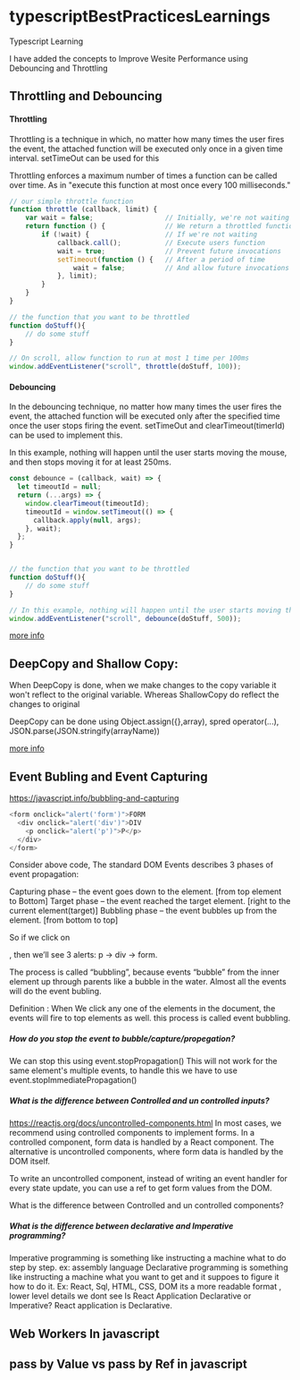 # typescriptBestPracticesLearnings
Typescript Learning


I have added the concepts to Improve Wesite Performance using Debouncing and Throttling

## Throttling and Debouncing
#### Throttling
Throttling is a technique in which, no matter how many times the user fires the event, 
the attached function will be executed only once in a given time interval.
setTimeOut can be used for this

Throttling enforces a maximum number of times a function can be called over time. As in "execute this function at most once every 100 milliseconds."
```javascript
// our simple throttle function
function throttle (callback, limit) {
    var wait = false;                  // Initially, we're not waiting
    return function () {               // We return a throttled function
        if (!wait) {                   // If we're not waiting
            callback.call();           // Execute users function
            wait = true;               // Prevent future invocations
            setTimeout(function () {   // After a period of time
                wait = false;          // And allow future invocations
            }, limit);
        }
    }
}

// the function that you want to be throttled
function doStuff(){
    // do some stuff
}

// On scroll, allow function to run at most 1 time per 100ms
window.addEventListener("scroll", throttle(doStuff, 100));
```
#### Debouncing
In the debouncing technique, no matter how many times the user fires the event, 
the attached function will be executed only after the specified time once the user stops firing the event.
setTimeOut and clearTimeout(timerId) can be used to implement this.

In this example, nothing will happen until the user starts moving the mouse, and then stops moving it for at least 250ms.
```javascript
const debounce = (callback, wait) => {
  let timeoutId = null;
  return (...args) => {
    window.clearTimeout(timeoutId);
    timeoutId = window.setTimeout(() => {
      callback.apply(null, args);
    }, wait);
  };
}


// the function that you want to be throttled
function doStuff(){
    // do some stuff
}

// In this example, nothing will happen until the user starts moving the mouse, and then stops moving it for at least 250ms.
window.addEventListener("scroll", debounce(doStuff, 500));

```
[more info](https://github.com/venk120soft/typescriptBestPracticesLearnings/blob/master/Throttling%26Debouncing)

## DeepCopy and Shallow Copy:
When DeepCopy is done, when we make changes to the copy variable it won't reflect to the original variable.
Whereas ShallowCopy do reflect the changes to original

DeepCopy can be done using Object.assign({},array), spred operator(...), JSON.parse(JSON.stringify(arrayName))

[more info](https://github.com/venk120soft/typescriptBestPracticesLearnings/blob/master/DeepVsShallowCopy)

## Event Bubling and Event Capturing
https://javascript.info/bubbling-and-capturing
```javascript
<form onclick="alert('form')">FORM
  <div onclick="alert('div')">DIV
    <p onclick="alert('p')">P</p>
  </div>
</form>
```
Consider above code,
The standard DOM Events describes 3 phases of event propagation:

Capturing phase – the event goes down to the element. [from top element to Bottom]
Target phase – the event reached the target element. [right to the current element(target)]
Bubbling phase – the event bubbles up from the element. [from bottom to top]

So if we click on <p>, then we’ll see 3 alerts: p → div → form.

The process is called “bubbling”, because events “bubble” from the inner element up through parents like a bubble in the water.
Almost all the events will do the event bubling.

Definition :
When We click any one of the elements in the document, the events will fire to top elements as well. this process is called event bubbling.

##### How do you stop the event to bubble/capture/propegation?
We can stop this using event.stopPropagation()
This will not work for the same element's multiple events, to handle this we have to use event.stopImmediatePropagation()

##### What is the difference between Controlled and un controlled inputs?
https://reactjs.org/docs/uncontrolled-components.html
In most cases, we recommend using controlled components to implement forms. 
In a controlled component, form data is handled by a React component. The alternative is uncontrolled components, where form data is handled by the DOM itself.

To write an uncontrolled component, instead of writing an event handler for every state update, you can use a ref to get form values from the DOM.

What is the difference between Controlled and un controlled components?

##### What is the difference between declarative and Imperative programming?
Imperative programming is something like instructing a machine what to do step by step. ex: assembly language
Declarative programming is something like instructing a machine what you want to get and it suppoes to figure it how to do it.
Ex: React, Sql, HTML, CSS, DOM its a more readable format , lower level details we dont see
Is React Application Declarative or Imperative?
React application is Declarative.

## Web Workers In javascript

## pass by Value vs pass by Ref in javascript
